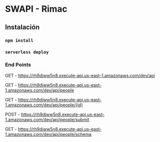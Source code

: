 # SWAPI - Rimac
## Instalación
### `npm install`
### `serverless deploy`

### End Points
  GET - https://rh9djww5n8.execute-api.us-east-1.amazonaws.com/dev/api

  GET - https://rh9djww5n8.execute-api.us-east-1.amazonaws.com/dev/api/people
  
  GET - https://rh9djww5n8.execute-api.us-east-1.amazonaws.com/dev/api/people/{id}
  
  POST - https://rh9djww5n8.execute-api.us-east-1.amazonaws.com/dev/api/people/submit
  
  GET - https://rh9djww5n8.execute-api.us-east-1.amazonaws.com/dev/api/people/schema
